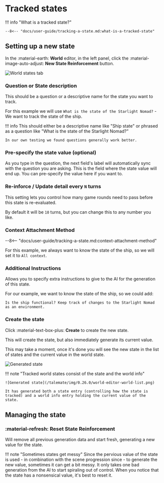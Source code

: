 # Tracked states

!!! info "What is a tracked state?"

    --8<-- "docs/user-guide/tracking-a-state.md:what-is-a-tracked-state"

## Setting up a new state
In the :material-earth: **World** editor, in the left panel, click the :material-image-auto-adjust: **New State Reinforcement** button.

<!-- --8<-- [start:new-state] -->
![World states tab](/talemate/img/0.26.0/world-editor-world-state-new-1.png)

### Question or State description

This should be a question or a descriptive name for the state you want to track.

For this example we will use `What is the state of the Starlight Nomad?` - We want to track the state of the ship.

!!! info
    This should either be a descriptive name like "Ship state" or phrased as a question like "What is the state of the Starlight Nomad?"

    In our own testing we found questions generally work better.

### Pre-specify the state value (optional)

As you type in the question, the next field's label will automatically sync with the question you are asking. This is the field where the state value will end up. You can pre-specify the value here if you want to.

### Re-inforce / Update detail every `N` turns

This setting lets you control how many game rounds need to pass before this state is re-evaluated.

By default it will be `10` turns, but you can change this to any number you like.

### Context Attachment Method

--8<-- "docs/user-guide/tracking-a-state.md:context-attachment-method"

For this example, we always want to know the state of the ship, so we will set it to `All context`.

### Additional Instructions

Allows you to specify extra instructions to give to the AI for the generation of this state.

For our example, we want to know the state of the ship, so we could add:

`Is the ship functional? Keep track of changes to the Starlight Nomad as an environment.`

### Create the state

Click :material-text-box-plus: **Create** to create the new state.

This will create the state, but also immediately generate its current value.

This may take a moment, once it's done you will see the new state in the list of states and the current value in the world state.


![Generated state](/talemate/img/0.26.0/world-editor-world-state-new-2.png)

!!! note "Tracked world states consist of the state and the world info"

    ![Generated state](/talemate/img/0.26.0/world-editor-world-list.png)

    It has generated both a state entry (controlling how the state is tracked) and a world info entry holding the current value of the state.
<!-- --8<-- [end:new-state] -->
## Managing the state

### :material-refresh: Reset State Reinforcement

Will remove all previous generation data and start fresh, generating a new value for the state.

!!! note "Sometimes states get messy"
    Since the pervious value of the state is used - in combination with the scene progression since - to generate the new value, sometimes it can get a bit messy. It only takes one bad generation from the AI to start spiraling out of control. When you notice that the state has a nonsensical value, it's best to reset it.
